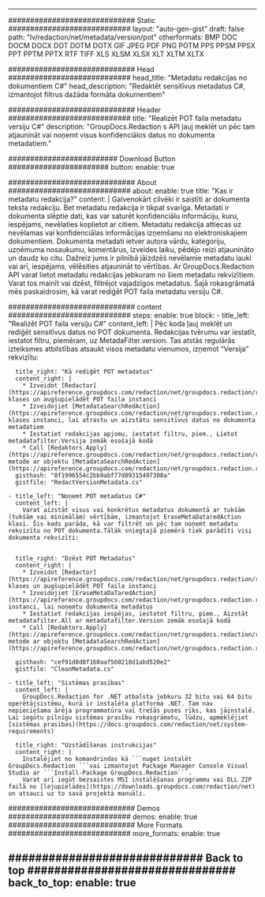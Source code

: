 
---
############################# Static ############################
layout: "auto-gen-gist" 
draft: false
path: "lv/redaction/net/metadata/version/pot"
otherformats: BMP DOC DOCM DOCX DOT DOTM DOTX GIF JPEG PDF PNG POTM PPS PPSM PPSX PPT PPTM PPTX RTF TIFF XLS XLSM XLSX XLT XLTM XLTX  

############################# Head ############################
head_title: "Metadatu redakcijas no dokumentiem C#"
head_description: "Redaktēt sensitīvus metadatus C#, izmantojot filtrus dažāda formāta dokumentiem"

############################# Header ############################
title: "Realizēt POT faila metadatu versiju C#"
description: "GroupDocs.Redaction s API ļauj meklēt un pēc tam atjaunināt vai noņemt visus konfidenciālos datus no dokumenta metadatiem."

######################### Download Button #######################
button:
    enable: true

############################# About ############################
about:
    enable: true
    title: "Kas ir metadatu redakcija?"
    content: |
        Galvenokārt cilvēki ir saistīti ar dokumenta teksta redakciju. Bet metadatu redakcija ir tikpat svarīga. Metadati ir dokumenta slēptie dati, kas var saturēt konfidenciālu informāciju, kuru, iespējams, nevēlaties koplietot ar citiem. Metadatu redakcija attiecas uz nevēlamas vai konfidenciālas informācijas izņemšanu no elektroniskajiem dokumentiem. Dokumenta metadati ietver autora vārdu, kategoriju, uzņēmuma nosaukumu, komentārus, izveides laiku, pēdējo reizi atjaunināto un daudz ko citu. Dažreiz jums ir pilnībā jāizdzēš nevēlamie metadatu lauki vai arī, iespējams, vēlēsities atjaunināt to vērtības. Ar GroupDocs.Redaction API varat lietot metadatu redakcijas jebkuram no šiem metadatu rekvizītiem. Varat tos mainīt vai dzēst, filtrējot vajadzīgos metadatus. Šajā rokasgrāmatā mēs paskaidrosim, kā varat rediģēt POT faila metadatu versiju C#.

############################# content ############################
steps:
    enable: true
    block:
    - title_left: "Realizēt POT faila versiju C#"
      content_left: |
        Pēc koda ļauj meklēt un rediģēt sensitīvus datus no POT dokumenta. Redakcijas tvērumu var iestatīt, iestatot filtru, piemēram, uz MetadaFilter.version. Tas atstās regulārās izteiksmes atbilstības atsaukt visos metadatu vienumos, izņemot “Versija” rekvizītu:
        

      title_right: "Kā rediģēt POT metadatus"
      content_right: |
        * Izveidot [Redactor](https://apireference.groupdocs.com/redaction/net/groupdocs.redaction/redactor) klases un augšupielādēt POT faila instanci
        * Izveidojiet [MetadataSearchRedAction](https://apireference.groupdocs.com/redaction/net/groupdocs.redaction.redactions/metadatasearchredaction) klases instanci, lai atrastu un aizstātu sensitīvus datus no dokumenta metadatiem
        * Iestatiet redakcijas apjomu, iestatot filtru, piem., Lietot metadatafilter.Versija zemāk esošajā kodā
        * Call [Redaktors.Apply](https://apireference.groupdocs.com/redaction/net/groupdocs.redaction/redactor/methods/apply/index) metode ar objektu [MetadataSearchRedAction](https://apireference.groupdocs.com/redaction/net/groupdocs.redaction.redactions/metadatasearchredaction)        
      gisthash: "8f1996554c2bb9abf77d09315497308a"
      gistfile: "RedactVersionMetadata.cs"

    - title_left: "Noņemt POT metadatus C#"
      content_left: |
        Varat aizstāt visus vai konkrētus metadatus dokumentā ar tukšām (tukšām vai minimālām) vērtībām, izmantojot EraseMetaDataredAction klasi. Šis kods parāda, kā var filtrēt un pēc tam noņemt metadatu rekvizītu no POT dokumenta.Tālāk sniegtajā piemērā tiek parādīti visi dokumenta rekvizīti:
        
        
      title_right: "Dzēst POT Metadatus"
      content_right: |
        * Izveidot [Redactor](https://apireference.groupdocs.com/redaction/net/groupdocs.redaction/redactor) klases un augšupielādēt POT faila instanci
        * Izveidojiet [EraseMetaDaTaredAction](https://apireference.groupdocs.com/redaction/net/groupdocs.redaction.redactions/erasemetadataredaction) instanci, lai noņemtu dokumenta metadatus
        * Iestatiet redakcijas iespējas, iestatot filtru, piem., Aizstāt metadatafilter.All ar metadatafilter.Version zemāk esošajā kodā 
        * Call [Redaktors.Apply](https://apireference.groupdocs.com/redaction/net/groupdocs.redaction/redactor/methods/apply/index) metode ar objektu [MetadataSearchRedAction](https://apireference.groupdocs.com/redaction/net/groupdocs.redaction.redactions/metadatasearchredaction)
        
      gisthash: "cef91d8d8f160aaf560218d1abd520e2"
      gistfile: "CleanMetadata.cs"

    - title_left: "Sistēmas prasības"
      content_left: |
        GroupDocs.Redaction for .NET atbalsta jebkuru 32 bitu vai 64 bitu operētājsistēmu, kurā ir instalēta platforma .NET. Tam nav nepieciešama ārēja programmatūra vai trešās puses rīks, kas jāinstalē. Lai iegūtu pilnīgu sistēmas prasību rokasgrāmatu, lūdzu, apmeklējiet [sistēmas prasības](https://docs.groupdocs.com/redaction/net/system-requirements)
        
      title_right: "Uzstādīšanas instrukcijas"
      content_right: |
        Instalējiet no komandrindas kā ```nuget instalēt GroupDocs.Redaction ```vai izmantojot Package Manager Console Visual Studio ar ```Install-Package GroupDocs.Redaction```. 
        Varat arī iegūt bezsaistes MSI instalēšanas programmu vai DLL ZIP failā no [lejupielādes](https://downloads.groupdocs.com/redaction/net) un atsauci uz to savā projektā manuāli.

############################# Demos ############################
demos:
    enable: true
############################# More Formats ############################
more_formats:
    enable: true

############################# Back to top ###############################
back_to_top:
    enable: true
---